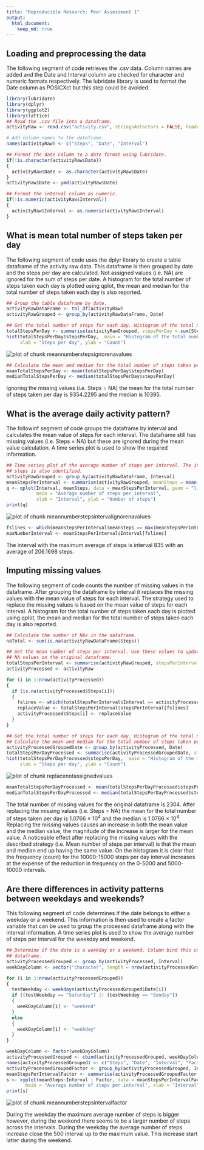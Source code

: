 ```yaml
---
title: "Reproducible Research: Peer Assessment 1"
output: 
  html_document:
    keep_md: true
---
```


## Loading and preprocessing the data
The following segment of code retrieves the .csv data. 
Column names are added and the Date and Interval column are checked for character and numeric formats respectively. The lubridate library is used to format the Date column as POSICXct but this step could be avoided.


```r
library(lubridate)
library(dplyr)
library(ggplot2)
library(lattice)
## Read the .csv file into a dataframe.
activityRaw <- read.csv("activity.csv", stringsAsFactors = FALSE, header = FALSE, skip = 1)

# Add column names to the dataframe.
names(activityRaw) <- c("Steps", "Date", "Interval")

## Format the date column to a date format using lubridate.
if(!is.character(activityRaw$Date))
{
  activityRaw$Date <- as.character(activityRaw$Date)
}
activityRaw$Date <- ymd(activityRaw$Date)

## Format the interval column as numeric.
if(!is.numeric(activityRaw$Interval))
{
  activityRaw$Interval <- as.numeric(activityRaw$Interval)
}
```

## What is mean total number of steps taken per day
The following segment of code uses the dplyr library to create a table dataframe of the activity raw data.
This dataframe is then grouped by date and the steps per day are calculated. Not assigned values (i.e. NA) are ignored for the sum of steps per date. A histogram for the total number of steps taken each day is plotted using qplot, the mean and median for the total number of steps taken each day is also reported.


```r
## Group the table dataframe by date.
activityRawDataFrame <- tbl_df(activityRaw)
activityRawGrouped <- group_by(activityRawDataFrame, Date)

## Get the total number of steps for each day. Histogram of the total number of steps taken each day.
totalStepsPerDay <- summarise(activityRawGrouped, stepsPerDay = sum(Steps, na.rm = TRUE))
hist(totalStepsPerDay$stepsPerDay,  main = "Histogram of the total number of steps per day",
     xlab = "Steps per day", ylab = "Count")
```

![plot of chunk meannumberstepsignorenavalues](figure/meannumberstepsignorenavalues.png) 

```r
## Calculate the mean and median for the total number of steps taken per day.
meanTotalStepsPerDay <- mean(totalStepsPerDay$stepsPerDay)
medianTotalStepsPerDay <- median(totalStepsPerDay$stepsPerDay)
```

Ignoring the missing values (i.e. Steps = NA) the mean for the total number of steps taken per day is 9354.2295 and the median is 10395.

## What is the average daily activity pattern?
The followinf segment of code groups the dataframe by interval and calculates the mean value of steps for each interval. The dataframe still has missing values (i.e. Steps = NA) but these are ignored during the mean value calculation. A time series plot is used to show the required information.


```r
## Time series plot of the average number of steps per interval. The interval with the maximum average number of 
## steps is also identified.
activityRawGrouped <- group_by(activityRawDataFrame, Interval)
meanStepsPerInterval <- summarise(activityRawGrouped, meanSteps = mean(Steps, na.rm = TRUE))
q <- qplot(Interval, meanSteps, data = meanStepsPerInterval, geom = "line", 
           main = "Average number of steps per interval",
           xlab = "Interval", ylab = "Number of steps")
print(q)
```

![plot of chunk meannumberstepsintervalignorenavalues](figure/meannumberstepsintervalignorenavalues.png) 

```r
fslines <- which(meanStepsPerInterval$meanSteps == max(meanStepsPerInterval$meanSteps))
maxNumberInterval <- meanStepsPerInterval$Interval[fslines]
```

The interval with the maximum average of steps is interval 835 with an average of 206.1698 steps.

## Imputing missing values
The following segment of code counts the number of missing values in the dataframe. After grouping the dataframe by interval it replaces the missing values with the mean value of steps for each interval. The strategy used to replace the missing values is based on the mean value of steps for each interval.
A histogram for the total number of steps taken each day is plotted using qplot, the mean and median for the total number of steps taken each day is also reported.


```r
## Calculate the number of NAs in the dataframe.
naTotal <- sum(is.na(activityRawDataFrame$Steps))

## Get the mean number of steps per interval. Use these values to update the 
## NA values on the original dataframe.
totalStepsPerInterval <- summarise(activityRawGrouped, stepsPerInterval = mean(Steps, na.rm = TRUE))
activityProcessed <- activityRaw

for (i in 1:nrow(activityProcessed))
{
  if (is.na(activityProcessed$Steps[i]))
  {
    fslines <- which(totalStepsPerInterval$Interval == activityProcessed$Interval[i])
    replaceValue <- totalStepsPerInterval$stepsPerInterval[fslines]
    activityProcessed$Steps[i] <- replaceValue
  }
}

## Get the total number of steps for each day. Histogram of the total number of steps taken each day.
## Calculate the mean and median for the total number of steps taken per day.
activityProcessedGroupedDate <- group_by(activityProcessed, Date)
totalStepsPerDayProcessed <- summarise(activityProcessedGroupedDate, stepsPerDay = sum(Steps))
hist(totalStepsPerDayProcessed$stepsPerDay,  main = "Histogram of the total number of steps per day",
     xlab = "Steps per day", ylab = "Count")
```

![plot of chunk replacenotassignedvalues](figure/replacenotassignedvalues.png) 

```r
meanTotalStepsPerDayProcessed <- mean(totalStepsPerDayProcessed$stepsPerDay)
medianTotalStepsPerDayProcessed <- median(totalStepsPerDayProcessed$stepsPerDay)
```

The total number of missing values for the original dataframe is 2304.
After replacing the missing values (i.e. Steps = NA) the mean for the total number of steps taken per day is 1.0766 &times; 10<sup>4</sup> and the median is 1.0766 &times; 10<sup>4</sup>.
Replacing the missing values causes an increase in both the mean value and the median value, the magnitude of the increase is larger for the mean value. A noticeable effect after replacing the missing values with the described strategy (i.e. Mean number of steps per interval) is that the mean and median end up having the same value. On the histogram it is clear that the frequency (count) for the 10000-15000 steps per day interval increases at the expense of the reduction in frequency on the 0-5000 and 5000-10000 intervals.

## Are there differences in activity patterns between weekdays and weekends?
This following segment of code determines if the date belongs to either a weekday or a weekend. This information is then used to create a factor variable that can be used to group the processed dataframe along with the interval information. A time series plot is used to show the average number of steps per interval for the weekday and weekend.


```r
## Determine if the date is a weekday or a weekend. Column bind this column to the activityProcessedGrouped
## dataframe.
activityProcessedGrouped <- group_by(activityProcessed, Interval)
weekDayColumn <- vector("character", length = nrow(activityProcessedGrouped))

for (i in 1:nrow(activityProcessedGrouped))
{
  testWeekday <- weekdays(activityProcessedGrouped$Date[i])
  if ((testWeekday == "Saturday") || (testWeekday == "Sunday"))
  {
    weekDayColumn[i] <- "weekend"
  }
  else
  {
    weekDayColumn[i] <- "weekday"
  }
}

weekDayColumn <- factor(weekDayColumn)
activityProcessedGrouped <- cbind(activityProcessedGrouped, weekDayColumn)
names(activityProcessedGrouped) <- c("Steps", "Date", "Interval", "Factor")
activityProcessedGroupedFactor <- group_by(activityProcessedGrouped, Interval, Factor)
meanStepsPerIntervalFactor <- summarise(activityProcessedGroupedFactor, meanSteps = mean(Steps))
s <- xyplot(meanSteps~Interval | Factor, data = meanStepsPerIntervalFactor, layout = c(1,2), type = "l", 
       main = "Average number of steps per interval", xlab = "Interval", ylab = "Number of steps")
print(s)
```

![plot of chunk meannumberstepsintervalfactor](figure/meannumberstepsintervalfactor.png) 

During the weekday the maximum average number of steps is bigger however, during the weekend there seems to be a larger number of steps across the intervals. During the weekday the average number of steps increase close the 500 interval up to the maximum value. This increase start latter during the weekend.

